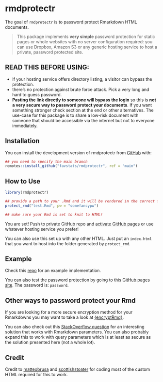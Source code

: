 
<!-- README.md is generated from README.Rmd. Please edit that file -->

# rmdprotectr

<!-- badges: start -->

<!-- badges: end -->

The goal of `rmdprotectr` is to password protect Rmarkdown HTML
documents.

> This package implements **very simple** password protection for static
> pages or whole websites with no server configuration required: you can
> use Dropbox, Amazon S3 or any generic hosting service to host a
> private, password protected site.

## READ THIS BEFORE USING:

  - If your hosting service offers directory listing, a visitor can
    bypass the protection.
  - there’s no protection against brute force attack. Pick a very long
    and hard to guess password.
  - **Pasting the link directly to someone will bypass the login** so this is **not a very secure way to password protect your documents**. If you want something stronger check section at the end or other alternatives. The use-case for this package is to share a low-risk document with someone that should be accessible via the internet but not to everyone immediately.

## Installation

You can install the development version of rmdprotectr from
[GitHub](https://github.com/favstats/rmdprotectr) with:

``` r
## you need to specify the main branch
remotes::install_github("favstats/rmdprotectr", ref = "main")
```

## How to Use

``` r
library(rmdprotectr)

## provide a path to your .Rmd and it will be rendered in the correct folder
protect_rmd("test.Rmd", pw = "somefancypw")

## make sure your Rmd is set to knit to HTML!
```

You are set\! Push to private GitHub repo and [activate GitHub
pages](https://docs.github.com/en/free-pro-team@latest/github/working-with-github-pages/creating-a-github-pages-site#creating-your-site)
or use whatever hosting service you prefer\!

You can also use this set up with any other HTML. Just put an
`index.html` that you want to host into the folder generated by
`protect_rmd`.

## Example

Check this [repo](https://favstats.github.io/pwtest/) for an example
implementation.

You can also test the password protection by going to this [GitHub pages
site](https://favstats.github.io/pwtest/). The password is: `password`.



## Other ways to password protect your Rmd

If you are looking for a more secure encryption method for your
Rmarkdowns you may want to take a look at
[{encryptRmd}](https://github.com/dirkschumacher/encryptedRmd/).

You can also check out this [StackOverflow
question](https://stackoverflow.com/questions/61379250/bookdown-password-protect-a-single-page-chapter-in-html)
for an interesting solution that works with Rmarkdown parameters. You
can also probably expand this to work with query parameters which is at
least as secure as the solution presented here (not a whole lot).

## Credit

Credit to
[matteobrusa](https://github.com/matteobrusa/Password-protection-for-static-pages)
and
[scottishstoater](https://github.com/scottishstoater/protected-github-pages)
for coding most of the custom HTML required for this to work.
